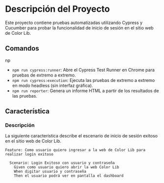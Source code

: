 # Descripción del Proyecto

Este proyecto contiene pruebas automatizadas utilizando Cypress y Cucumber para probar la funcionalidad de inicio de sesión en el sitio web de Color Lib.

## Comandos

np

- `npm run cypress:runner`: Abre el Cypress Test Runner en Chrome para pruebas de extremo a extremo.
- `npm run cypress:execution`: Ejecuta las pruebas de extremo a extremo en modo headless (sin interfaz gráfica).
- `npm run reporter`: Genera un informe HTML a partir de los resultados de las pruebas.

## Característica

### Descripción

La siguiente característica describe el escenario de inicio de sesión exitoso en el sitio web de Color Lib.

```gherkin
Feature: Como usuario quiero ingresar a la web de Color Lib para realizar login exitoso

  Scenario: Login Exitoso con usuario y contraseña
    Given como usuario quiero abrir la web Color Lib
    When digitar usuario y contraseña
    Then el usuario podrá ver en pantalla el dashboard
